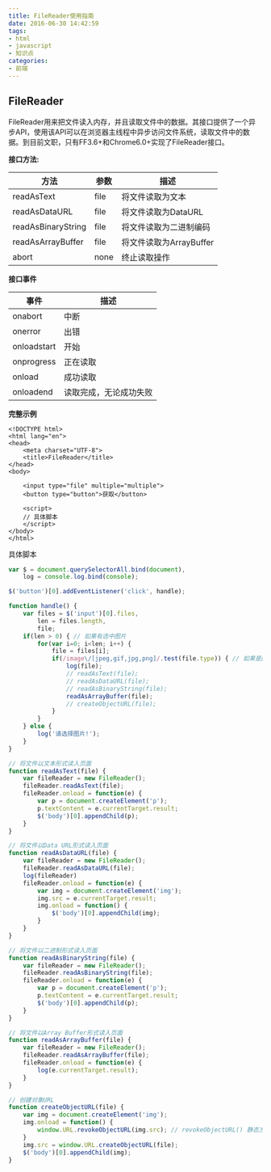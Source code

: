 ```yaml
---
title: FileReader使用指南
date: 2016-06-30 14:42:59
tags:
- html
- javascript
- 知识点
categories:
- 前端
---
```

## FileReader
FileReader用来把文件读入内存，并且读取文件中的数据。其接口提供了一个异步API，使用该API可以在浏览器主线程中异步访问文件系统，读取文件中的数据。到目前文职，只有FF3.6+和Chrome6.0+实现了FileReader接口。

**接口方法:**

|方法|	参数|	描述|
|---|---|---|
|readAsText|	file|	将文件读取为文本
|readAsDataURL|	file|	将文件读取为DataURL
|readAsBinaryString|	file|	将文件读取为二进制编码
|readAsArrayBuffer|	file|	将文件读取为ArrayBuffer
|abort|	none|	终止读取操作

<!-- more -->

**接口事件**

|事件|	描述|
|--|--|
|onabort|	中断|
|onerror|	出错|
|onloadstart|	开始|
|onprogress|	正在读取|
|onload|	成功读取|
|onloadend|	读取完成，无论成功失败|

**完整示例**
```
<!DOCTYPE html>
<html lang="en">
<head>
    <meta charset="UTF-8">
    <title>FileReader</title>
</head>
<body>
    
    <input type="file" multiple="multiple">
    <button type="button">获取</button>

    <script>
    // 具体脚本
    </script>
</body>
</html>

```
具体脚本
``` javascript
var $ = document.querySelectorAll.bind(document),
    log = console.log.bind(console);

$('button')[0].addEventListener('click', handle);

function handle() {
    var files = $('input')[0].files,
        len = files.length,
        file;
    if(len > 0) { // 如果有选中图片
        for(var i=0; i<len; i++) {
            file = files[i];
            if(/image\/[jpeg,gif,jpg,png]/.test(file.type)) { // 如果是图片
                log(file);
                // readAsText(file);
                // readAsDataURL(file);
                // readAsBinaryString(file);
                readAsArrayBuffer(file);
                // createObjectURL(file);
            }
        }
    } else {
        log('请选择图片!');
    }
}

// 将文件以文本形式读入页面
function readAsText(file) {
    var fileReader = new FileReader();  
    fileReader.readAsText(file);
    fileReader.onload = function(e) {
        var p = document.createElement('p');
        p.textContent = e.currentTarget.result;
        $('body')[0].appendChild(p);
    }
}

// 将文件以Data URL形式读入页面
function readAsDataURL(file) {
    var fileReader = new FileReader();  
    fileReader.readAsDataURL(file);
    log(fileReader)
    fileReader.onload = function(e) {
        var img = document.createElement('img');
        img.src = e.currentTarget.result;
        img.onload = function() {
            $('body')[0].appendChild(img);
        }
    }
}

// 将文件以二进制形式读入页面
function readAsBinaryString(file) {
    var fileReader = new FileReader();  
    fileReader.readAsBinaryString(file);
    fileReader.onload = function(e) {
        var p = document.createElement('p');
        p.textContent = e.currentTarget.result;
        $('body')[0].appendChild(p);
    }    
}

// 将文件以Array Buffer形式读入页面
function readAsArrayBuffer(file) {
    var fileReader = new FileReader();  
    fileReader.readAsArrayBuffer(file);
    fileReader.onload = function(e) {
        log(e.currentTarget.result);
    } 
}

// 创建对象URL
function createObjectURL(file) {
    var img = document.createElement('img');
    img.onload = function() {
        window.URL.revokeObjectURL(img.src); // revokeObjectURL() 静态方法用来释放一个之前通过调用 URL.createObjectURL() 创建的已经存在的 URL 对象
    }
    img.src = window.URL.createObjectURL(file);
    $('body')[0].appendChild(img);
}
```
